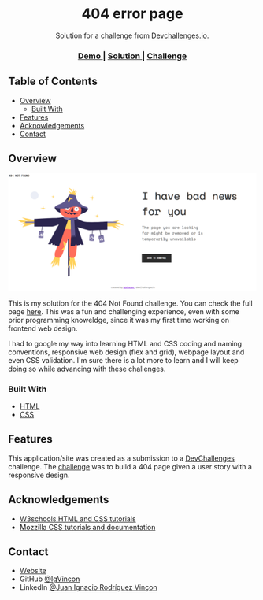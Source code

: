 <!-- Please update value in the {}  -->

<h1 align="center">404 error page</h1>

<div align="center">
   Solution for a challenge from  <a href="http://devchallenges.io" target="_blank">Devchallenges.io</a>.
</div>

<div align="center">
  <h3>
    <a href="https://igvincon.github.io/error-page-devchallenge/">
      Demo
    </a>
    <span> | </span>
    <a href="https://github.com/IgVincon/error-page-devchallenge">
      Solution
    </a>
    <span> | </span>
    <a href="https://devchallenges.io/challenges/wBunSb7FPrIepJZAg0sY">
      Challenge
    </a>
  </h3>
</div>

<!-- TABLE OF CONTENTS -->

## Table of Contents

- [Overview](#overview)
  - [Built With](#built-with)
- [Features](#features)
- [Acknowledgements](#acknowledgements)
- [Contact](#contact)


<!-- OVERVIEW -->

## Overview

![screenshot](https://github.com/IgVincon/error-page-devchallenge/blob/main/images/screenshot-2023-04-24-182717.png)

This is my solution for the 404 Not Found challenge. You can check the full page [here](https://igvincon.github.io/error-page-devchallenge/). This was a fun and challenging experience, even with some prior programming knoweldge, since it was my first time working on frontend web design. 

I had to google my way into learning HTML and CSS coding and naming conventions, responsive web design (flex and grid), webpage layout and even CSS validation. I'm sure there is a lot more to learn and I will keep doing so while advancing with these challenges.

### Built With

<!-- This section should list any major frameworks that you built your project using. Here are a few examples.-->

- [HTML](https://html.spec.whatwg.org/)
- [CSS](https://www.w3.org/TR/CSS/#css)

## Features

<!-- List the features of your application or follow the template. Don't share the figma file here :) -->

This application/site was created as a submission to a [DevChallenges](https://devchallenges.io/challenges) challenge. The [challenge](https://devchallenges.io/challenges/wBunSb7FPrIepJZAg0sY) was to build a 404 page given a user story with a responsive design.


## Acknowledgements

<!-- This section should list any articles or add-ons/plugins that helps you to complete the project. This is optional but it will help you in the future. For exmpale -->

- [W3schools HTML and CSS tutorials](https://www.w3schools.com)
- [Mozzilla CSS tutorials and documentation](https://developer.mozilla.org/en-US/docs/Learn/CSS)

## Contact

- [Website](https://igvincon.github.io/)
- GitHub [@IgVincon](https://github.com/IgVincon)
- LinkedIn [@Juan Ignacio Rodríguez Vinçon](https://linkedin.com/in/jirvincon/)
